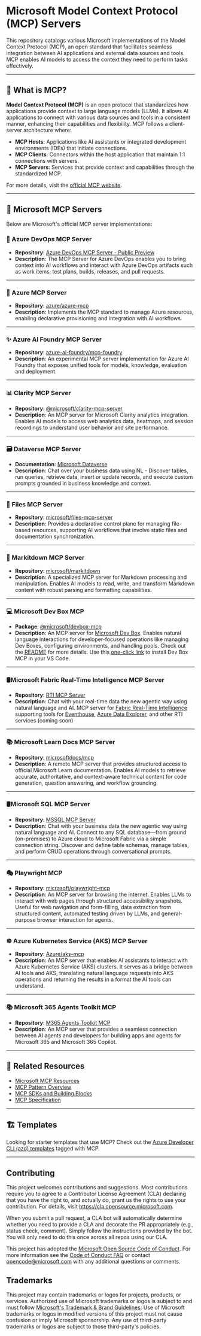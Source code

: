# Microsoft Model Context Protocol (MCP) Servers

This repository catalogs various Microsoft implementations of the Model Context Protocol (MCP), an open standard that facilitates seamless integration between AI applications and external data sources and tools. MCP enables AI models to access the context they need to perform tasks effectively.

---

## 📘 What is MCP?

**Model Context Protocol (MCP)** is an open protocol that standardizes how applications provide context to large language models (LLMs). It allows AI applications to connect with various data sources and tools in a consistent manner, enhancing their capabilities and flexibility. MCP follows a client-server architecture where:

- **MCP Hosts**: Applications like AI assistants or integrated development environments (IDEs) that initiate connections.
- **MCP Clients**: Connectors within the host application that maintain 1:1 connections with servers.
- **MCP Servers**: Services that provide context and capabilities through the standardized MCP.

For more details, visit the [official MCP website](https://modelcontextprotocol.io).

---

## 📂 Microsoft MCP Servers

Below are Microsoft's official MCP server implementations:

### 📅 Azure DevOps MCP Server

- **Repository**: [Azure DevOps MCP Server - Public Preview](https://github.com/microsoft/azure-devops-mcp)
- **Description**: The MCP Server for Azure DevOps enables you to bring context into AI workflows and interact with Azure DevOps artifacts such as work items, test plans, builds, releases, and pull requests.

---

### 🔷 Azure MCP Server

- **Repository**: [azure/azure-mcp](https://github.com/azure/azure-mcp)
- **Description**: Implements the MCP standard to manage Azure resources, enabling declarative provisioning and integration with AI workflows.

---

### ✨ Azure AI Foundry MCP Server

- **Repository**: [azure-ai-foundry/mcp-foundry](https://github.com/azure-ai-foundry/mcp-foundry)
- **Description**: An experimental MCP server implementation for Azure AI Foundry that exposes unified tools for models, knowledge, evaluation and deployment.

---

### 📊 Clarity MCP Server

- **Repository**: [@microsoft/clarity-mcp-server](https://www.npmjs.com/package/@microsoft/clarity-mcp-server)
- **Description**: An MCP server for Microsoft Clarity analytics integration. Enables AI models to access web analytics data, heatmaps, and session recordings to understand user behavior and site performance.

---

### 🗃️ Dataverse MCP Server

- **Documentation**: [Microsoft Dataverse](https://go.microsoft.com/fwlink/?linkid=2320176)
- **Description**: Chat over your business data using NL - Discover tables, run queries, retrieve data, insert or update records, and execute custom prompts grounded in business knowledge and context.
---

### 📁 Files MCP Server

- **Repository**: [microsoft/files-mcp-server](https://github.com/microsoft/files-mcp-server)
- **Description**: Provides a declarative control plane for managing file-based resources, supporting AI workflows that involve static files and documentation synchronization.

---

### 📝 Markitdown MCP Server

- **Repository**: [microsoft/markitdown](https://github.com/microsoft/markitdown)
- **Description**: A specialized MCP server for Markdown processing and manipulation. Enables AI models to read, write, and transform Markdown content with robust parsing and formatting capabilities.

---

### 💻 Microsoft Dev Box MCP

- **Package**: [@microsoft/devbox-mcp](https://www.npmjs.com/package/@microsoft/devbox-mcp)
- **Description**: An MCP server for [Microsoft Dev Box](https://azure.microsoft.com/en-us/products/dev-box). Enables natural language interactions for developer-focused operations like managing Dev Boxes, configuring environments, and handling pools. Check out the [README](https://www.npmjs.com/package/@microsoft/devbox-mcp?activeTab=readme) for more details. Use this [one-click link](https://insiders.vscode.dev/redirect/mcp/install?name=Dev%20Box&config=%7B%22command%22%3A%22npx%22%2C%22args%22%3A%5B%22-y%22%2C%22%40microsoft%2Fdevbox-mcp%40latest%22%5D%7D) to install Dev Box MCP in your VS Code.

---

### 🛢️Microsoft Fabric Real-Time Intelligence MCP Server

- **Repository**: [RTI MCP Server](https://aka.ms/rti.mcp.repo)
- **Description**: Chat with your real-time data the new agentic way using natural language and AI. MCP server for [Fabric Real-Time Intelligence](https://aka.ms/fabricrti) supporting tools for [Eventhouse](https://aka.ms/eventhouse), [Azure Data Explorer](https://aka.ms/adx), and other RTI services (coming soon)

---

### 📚 Microsoft Learn Docs MCP Server

- **Repository**: [microsoftdocs/mcp](https://github.com/microsoftdocs/mcp)
- **Description**: A remote MCP server that provides structured access to official Microsoft Learn documentation. Enables AI models to retrieve accurate, authoritative, and context-aware technical content for code generation, question answering, and workflow grounding.

---

### 🛢️Microsoft SQL MCP Server

- **Repository**: [MSSQL MCP Server](https://aka.ms/MssqlMcp)
- **Description**: Chat with your business data the new agentic way using natural language and AI. Connect to any SQL database—from ground (on-premises) to Azure cloud to Microsoft Fabric via a simple connection string. Discover and define table schemas, manage tables, and perform CRUD operations through conversational prompts.

---

### 🎭 Playwright MCP

- **Repository**: [microsoft/playwright-mcp](https://github.com/microsoft/playwright-mcp)
- **Description**: An MCP server for browsing the internet. Enables LLMs to interact with web pages through structured accessibility snapshots. Useful for web navigation and form-filling, data extraction from structured content, automated testing driven by LLMs, and general-purpose browser interaction for agents.

---

### ☸️ Azure Kubernetes Service (AKS) MCP Server

- **Repository**: [Azure/aks-mcp](https://github.com/Azure/aks-mcp)
- **Description**: An MCP server that enables AI assistants to interact with Azure Kubernetes Service (AKS) clusters. It serves as a bridge between AI tools and AKS, translating natural language requests into AKS operations and returning the results in a format the AI tools can understand.

---

### 📚 Microsoft 365 Agents Toolkit MCP

- **Repository**: [M365 Agents Toolkit MCP](https://aka.ms/m365agentstoolkit-mcp)
- **Description**: An MCP server that provides a seamless connection between AI agents and developers for building apps and agents for Microsoft 365 and Microsoft 365 Copilot.

---

## 📎 Related Resources

- [Microsoft MCP Resources](https://github.com/microsoft/mcp/tree/main/Resources)
- [MCP Pattern Overview](https://modelcontextprotocol.io/introduction)
- [MCP SDKs and Building Blocks](https://modelcontextprotocol.io/sdk)
- [MCP Specification](https://spec.modelcontextprotocol.io/specification/2025-03-26/)

---

## 🏗️ Templates

Looking for starter templates that use MCP? Check out the [Azure Developer CLI (azd) templates](https://azure.github.io/awesome-azd/?tags=mcp) tagged with MCP.

---

## Contributing

This project welcomes contributions and suggestions. Most contributions require you to agree to a
Contributor License Agreement (CLA) declaring that you have the right to, and actually do, grant us
the rights to use your contribution. For details, visit https://cla.opensource.microsoft.com.

When you submit a pull request, a CLA bot will automatically determine whether you need to provide
a CLA and decorate the PR appropriately (e.g., status check, comment). Simply follow the instructions
provided by the bot. You will only need to do this once across all repos using our CLA.

This project has adopted the [Microsoft Open Source Code of Conduct](https://opensource.microsoft.com/codeofconduct/).
For more information see the [Code of Conduct FAQ](https://opensource.microsoft.com/codeofconduct/faq/) or
contact [opencode@microsoft.com](mailto:opencode@microsoft.com) with any additional questions or comments.

## Trademarks

This project may contain trademarks or logos for projects, products, or services. Authorized use of Microsoft
trademarks or logos is subject to and must follow
[Microsoft's Trademark & Brand Guidelines](https://www.microsoft.com/en-us/legal/intellectualproperty/trademarks/usage/general).
Use of Microsoft trademarks or logos in modified versions of this project must not cause confusion or imply Microsoft sponsorship.
Any use of third-party trademarks or logos are subject to those third-party's policies.
